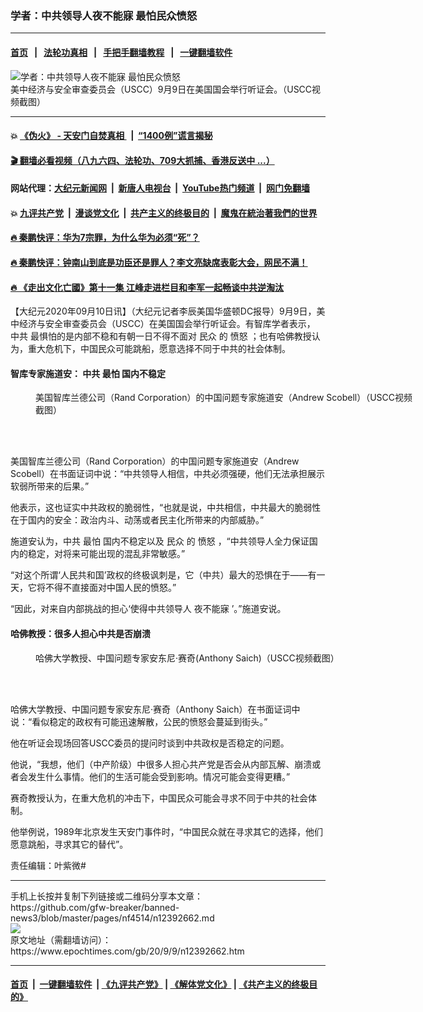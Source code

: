 ### 学者：中共领导人夜不能寐 最怕民众愤怒
------------------------

#### [首页](https://github.com/gfw-breaker/banned-news3/blob/master/README.md) &nbsp;&nbsp;|&nbsp;&nbsp; [法轮功真相](https://github.com/begood0513/basic/blob/master/README.md)  &nbsp;&nbsp;|&nbsp;&nbsp; [手把手翻墙教程](https://github.com/gfw-breaker/guides/wiki)  &nbsp;&nbsp;|&nbsp;&nbsp; [一键翻墙软件](https://github.com/gfw-breaker/nogfw/blob/master/README.md)  



<div><img alt="学者：中共领导人夜不能寐 最怕民众愤怒" class="attachment-djy_600_400 size-djy_600_400 wp-post-image" src="https://i.epochtimes.com/assets/uploads/2020/09/Screen-Shot-2020-09-09-at-7.33.01-PM-600x363.png"/>
<div class="caption">
 美中经济与安全审查委员会（USCC）9月9日在美国国会举行听证会。（USCC视频截图）
</div></div><hr/>

#### 💥 [《伪火》 - 天安门自焚真相 ](http://141.164.51.119:10000/videos/blog/weihuo.html)&nbsp; |&nbsp; [“1400例”谎言揭秘  ](http://141.164.51.119:10000/videos/blog/jiexi1400.html)

#### [ 🎬  翻墙必看视频（八九六四、法轮功、709大抓捕、香港反送中 ...）](https://github.com/gfw-breaker/links/blob/master/banned.md)

#### 网站代理：[大纪元新闻网](http://167.172.10.89:10080/gb/) &nbsp;|&nbsp; [新唐人电视台](http://167.172.10.89:8808/gb/)  &nbsp;|&nbsp; [YouTube热门频道](http://158.247.203.241/youtube.html) &nbsp;|&nbsp; [网门免翻墙](http://158.247.203.241:11000/show.aspx?name=ogHome)

#### 💥 [九评共产党](http://141.164.51.119:10000/videos/res/jiuping/)&nbsp; |&nbsp; [漫谈党文化](http://141.164.51.119:10000/videos/res/mtdwh/)&nbsp; |&nbsp; [共产主义的终极目的](http://141.164.51.119:10000/videos/res/zjmd/)&nbsp; |&nbsp; [魔鬼在統治著我們的世界](http://141.164.51.119:10000/videos/res/TheSpecter/)  

#### [ 🔥  秦鹏快评：华为7宗罪，为什么华为必须“死”？](http://141.164.51.119:10000/videos/news/qp01.html)

#### [ 🔥  秦鹏快评：钟南山到底是功臣还是罪人？李文亮缺席表彰大会，网民不满！](http://141.164.51.119:10000/videos/news/qp02.html)

#### [ 🔥  《走出文化亡國》第十一集 江峰走进栏目和李军一起畅谈中共逆淘汰](http://141.164.51.119:10000/videos/news/../res/zcwhwg/index.html)

<div><p>
 【大纪元2020年09月10日讯】（大纪元记者李辰美国华盛顿DC报导）9月9日，美中经济与安全审查委员会（USCC）在美国国会举行听证会。有智库学者表示，
 <ok href="https://www.epochtimes.com/gb/tag/%E4%B8%AD%E5%85%B1.html">
  中共
 </ok>
 最惧怕的是内部不稳和有朝一日不得不面对
 <ok href="https://www.epochtimes.com/gb/tag/%E6%B0%91%E4%BC%97.html">
  民众
 </ok>
 的
 <ok href="https://www.epochtimes.com/gb/tag/%E6%84%A4%E6%80%92.html">
  愤怒
 </ok>
 ；也有哈佛教授认为，重大危机下，中国民众可能跳船，愿意选择不同于中共的社会体制。
</p>
<h4>
 智库专家施道安：
 <ok href="https://www.epochtimes.com/gb/tag/%E4%B8%AD%E5%85%B1.html">
  中共
 </ok>
 <ok href="https://www.epochtimes.com/gb/tag/%E6%9C%80%E6%80%95.html">
  最怕
 </ok>
 国内不稳定
</h4>
<figure class="wp-caption aligncenter" id="attachment_12392715" style="width: 605px">
 <ok href="https://i.epochtimes.com/assets/uploads/2020/09/Screen-Shot-2020-09-09-at-10.21.24-AM.png">
  <img alt="" class="size-full wp-image-12392715" src="https://i.epochtimes.com/assets/uploads/2020/09/Screen-Shot-2020-09-09-at-10.21.24-AM.png"/>
 </ok>
 <br/><figcaption class="wp-caption-text">
  美国智库兰德公司（Rand Corporation）的中国问题专家施道安（Andrew Scobell）（USCC视频截图）
 </figcaption><br/>
</figure><br/>
<p>
 美国智库兰德公司（Rand Corporation）的中国问题专家施道安（Andrew Scobell）在书面证词中说：“中共领导人相信，中共必须强硬，他们无法承担展示软弱所带来的后果。”
</p>
<p>
 他表示，这也证实中共政权的脆弱性，“也就是说，中共相信，中共最大的脆弱性在于国内的安全：政治内斗、动荡或者民主化所带来的内部威胁。”
</p>
<p>
 施道安认为，中共
 <ok href="https://www.epochtimes.com/gb/tag/%E6%9C%80%E6%80%95.html">
  最怕
 </ok>
 国内不稳定以及
 <ok href="https://www.epochtimes.com/gb/tag/%E6%B0%91%E4%BC%97.html">
  民众
 </ok>
 的
 <ok href="https://www.epochtimes.com/gb/tag/%E6%84%A4%E6%80%92.html">
  愤怒
 </ok>
 ，“中共领导人全力保证国内的稳定，对将来可能出现的混乱非常敏感。”
</p>
<p>
 “对这个所谓‘人民共和国’政权的终极讽刺是，它（中共）最大的恐惧在于——有一天，它将不得不直接面对中国人民的愤怒。”
</p>
<p>
 “因此，对来自内部挑战的担心‘使得中共领导人
 <ok href="https://www.epochtimes.com/gb/tag/%E5%A4%9C%E4%B8%8D%E8%83%BD%E5%AF%90.html">
  夜不能寐
 </ok>
 ’。”施道安说。
</p>
<h4>
 哈佛教授：很多人担心中共是否崩溃
</h4>
<figure class="wp-caption aligncenter" id="attachment_12392711" style="width: 598px">
 <ok href="https://i.epochtimes.com/assets/uploads/2020/09/Screen-Shot-2020-09-09-at-10.25.47-AM.png">
  <img alt="" class="size-full wp-image-12392711" src="https://i.epochtimes.com/assets/uploads/2020/09/Screen-Shot-2020-09-09-at-10.25.47-AM.png"/>
 </ok>
 <br/><figcaption class="wp-caption-text">
  哈佛大学教授、中国问题专家安东尼‧赛奇(Anthony Saich)（USCC视频截图）
 </figcaption><br/>
</figure><br/>
<p>
 哈佛大学教授、中国问题专家安东尼‧赛奇（Anthony Saich）在书面证词中说：“看似稳定的政权有可能迅速解散，公民的愤怒会蔓延到街头。”
</p>
<p>
 他在听证会现场回答USCC委员的提问时谈到中共政权是否稳定的问题。
</p>
<p>
 他说，“我想，他们（中产阶级）中很多人担心共产党是否会从内部瓦解、崩溃或者会发生什么事情。他们的生活可能会受到影响。情况可能会变得更糟。”
</p>
<p>
 赛奇教授认为，在重大危机的冲击下，中国民众可能会寻求不同于中共的社会体制。
</p>
<p>
 他举例说，1989年北京发生天安门事件时，“中国民众就在寻求其它的选择，他们愿意跳船，寻求其它的替代”。
</p>
<p>
 责任编辑：叶紫微#
</p>
</div>
<hr/>
手机上长按并复制下列链接或二维码分享本文章：<br/>
https://github.com/gfw-breaker/banned-news3/blob/master/pages/nf4514/n12392662.md <br/>
<a href='https://github.com/gfw-breaker/banned-news3/blob/master/pages/nf4514/n12392662.md'><img src='https://github.com/gfw-breaker/banned-news3/blob/master/pages/nf4514/n12392662.md.png'/></a> <br/>
原文地址（需翻墙访问）：https://www.epochtimes.com/gb/20/9/9/n12392662.htm


------------------------
#### [首页](https://github.com/gfw-breaker/banned-news3/blob/master/README.md) &nbsp;|&nbsp; [一键翻墙软件](https://github.com/gfw-breaker/nogfw/blob/master/README.md) &nbsp;| [《九评共产党》](https://github.com/gfw-breaker/9ping.md/blob/master/README.md#九评之一评共产党是什么) | [《解体党文化》](https://github.com/gfw-breaker/jtdwh.md/blob/master/README.md) | [《共产主义的终极目的》](https://github.com/gfw-breaker/gczydzjmd.md/blob/master/README.md)


<img src='http://gfw-breaker.win/banned-news3/pages/nf4514/n12392662.md' width='0px' height='0px'/>